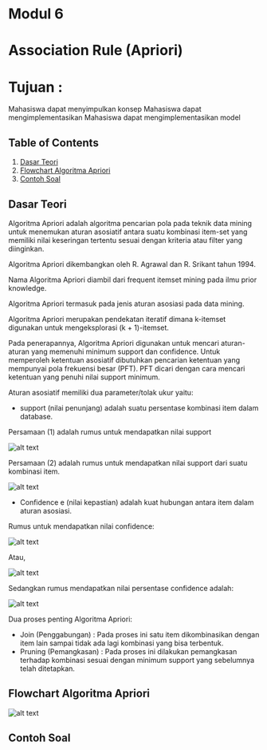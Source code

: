 # Modul 6
# Association Rule (Apriori)


# Tujuan : 

Mahasiswa dapat menyimpulkan konsep 
Mahasiswa dapat mengimplementasikan 
Mahasiswa dapat mengimplementasikan model  

## Table of Contents
1. [Dasar Teori](#dasar-teori)
2. [Flowchart Algoritma Apriori](#flowchart-algoritma-apriori)
4. [Contoh Soal](#contoh-soal)


## Dasar Teori
Algoritma Apriori adalah algoritma pencarian pola pada teknik data mining untuk menemukan aturan asosiatif antara suatu kombinasi item-set yang memiliki nilai keseringan tertentu sesuai dengan kriteria atau filter yang diinginkan. 

Algoritma Apriori dikembangkan oleh R. Agrawal dan R. Srikant tahun 1994. 

Nama Algoritma Apriori diambil dari frequent itemset mining pada ilmu prior knowledge. 

Algoritma Apriori termasuk pada jenis aturan asosiasi pada data mining.

Algoritma Apriori merupakan pendekatan iteratif dimana k-itemset digunakan untuk mengeksplorasi (k + 1)-itemset.

Pada penerapannya, Algoritma Apriori digunakan untuk mencari aturan-aturan yang memenuhi minimum support dan confidence. Untuk memperoleh ketentuan asosiatif dibutuhkan pencarian ketentuan yang mempunyai pola frekuensi besar (PFT). PFT dicari dengan cara mencari ketentuan yang penuhi nilai support minimum.

Aturan asosiatif memiliki dua parameter/tolak ukur yaitu:
- support (nilai penunjang) adalah suatu persentase kombinasi item dalam database.
  
Persamaan (1) adalah rumus untuk mendapatkan nilai support

![alt text]()

Persamaan (2) adalah rumus untuk mendapatkan nilai support dari suatu kombinasi item.

![alt text]()

- Confidence e (nilai kepastian) adalah kuat hubungan antara item dalam aturan asosiasi.
  
Rumus untuk mendapatkan nilai confidence:

![alt text]()

Atau,

![alt text]()

Sedangkan rumus mendapatkan nilai persentase confidence adalah:

![alt text]()

Dua proses penting Algoritma Apriori:
-  Join (Penggabungan) : Pada proses ini satu item dikombinasikan dengan item lain sampai tidak ada lagi kombinasi yang bisa terbentuk.
-  Pruning (Pemangkasan) : Pada proses ini dilakukan pemangkasan terhadap kombinasi sesuai dengan minimum support yang sebelumnya telah ditetapkan.
 

## Flowchart Algoritma Apriori 
 
![alt text]()  

## Contoh Soal
